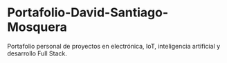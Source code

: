 # Portafolio-David-Santiago-Mosquera
Portafolio personal de proyectos en electrónica, IoT, inteligencia artificial y desarrollo Full Stack.
